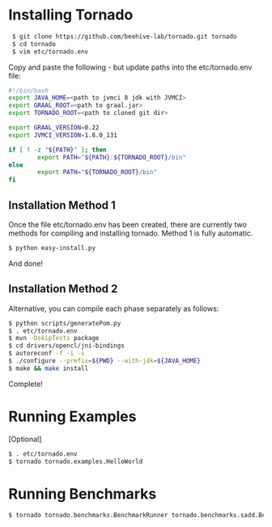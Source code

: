
# Installing Tornado #

```bash
 $ git clone https://github.com/beehive-lab/tornado.git tornado
 $ cd tornado
 $ vim etc/tornado.env
```

Copy and paste the following - but update paths into the etc/tornado.env file:

```bash
#!/bin/bash
export JAVA_HOME=<path to jvmci 8 jdk with JVMCI>
export GRAAL_ROOT=<path to graal.jar>
export TORNADO_ROOT=<path to cloned git dir>

export GRAAL_VERSION=0.22
export JVMCI_VERSION=1.8.0_131

if [ ! -z "${PATH}" ]; then
        export PATH="${PATH}:${TORNADO_ROOT}/bin"
else
        export PATH="${TORNADO_ROOT}/bin"
fi
```

## Installation Method 1

Once the file etc/tornado.env has been created, there are currently two methods for compiling and installing tornado.
Method 1 is fully automatic.

```bash
$ python easy-install.py
```

And done! 


## Installation Method 2

Alternative, you can compile each phase separately as follows:

```bash
$ python scripts/generatePom.py
$ . etc/tornado.env
$ mvn -DskipTests package
$ cd drivers/opencl/jni-bindings
$ autoreconf -f -i -s
$ ./configure --prefix=${PWD} --with-jdk=${JAVA_HOME}
$ make && make install
```

Complete!

# Running Examples #

  [Optional]

```bash
$ . etc/tornado.env
$ tornado tornado.examples.HelloWorld
```

# Running Benchmarks #

```bash
$ tornado tornado.benchmarks.BenchmarkRunner tornado.benchmarks.sadd.Benchmark
```


